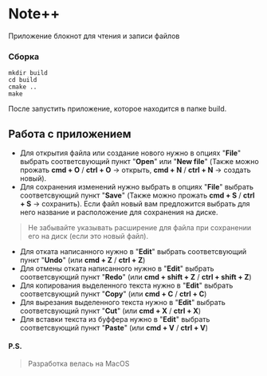 # Note++
Приложение блокнот для чтения и записи файлов

### Сборка
```
mkdir build
cd build
cmake ..
make
```
После запустить приложение, которое находится в папке build.

## Работа с приложением
* Для открытия файла или создание нового нужно в опциях "**File**" выбрать соответсвующий пункт "**Open**" или "**New file**" (Также можно прожать **cmd + O** / **ctrl + O** -> открыть, **cmd + N** / **ctrl + N** -> создать новый).
* Для сохранения изменений нужно выбрать в опциях "**File**" выбрать соответсвующий пункт "**Save**" (Также можно прожать **cmd + S** / **ctrl  + S** -> сохранить). Если файл новый вам предложится выбрать для него название и расположение для сохранения на диске.
> Не забывайте указывать расширение для файла при сохранении его на диск (если это новый файл).

* Для отката написанного нужно в "**Edit**" выбрать соответсвующий пункт "**Undo**" (или **cmd + Z** / **ctrl + Z**)
* Для отмены отката написанного нужно в "**Edit**" выбрать соответсвующий пункт "**Redo**" (или **cmd + shift + Z** / **ctrl + shift + Z**)
* Для копирования выделенного текста нужно в "**Edit**" выбрать соответсвующий пункт "**Copy**" (или **cmd + С** / **ctrl + С**)
* Для вырезания выделенного текста нужно в "**Edit**" выбрать соответсвующий пункт "**Cut**" (или **cmd + X** / **ctrl + X**)
* Для вставки текста из буффера нужно в "**Edit**" выбрать соответсвующий пункт "**Paste**" (или **cmd + V** / **ctrl + V**)



#### P.S.
> Разработка велась на MacOS 
